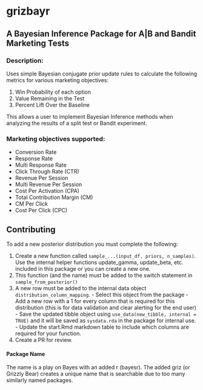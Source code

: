 # grizbayr

## A Bayesian Inference Package for A|B and Bandit Marketing Tests

### Description:

Uses simple Bayesian conjugate prior update rules to calculate the following metrics for various marketing objectives:

  1. Win Probability of each option
  2. Value Remaining in the Test
  3. Percent Lift Over the Baseline

This allows a user to implement Bayesian Inference methods when analyzing the results of a split test or Bandit experiment.

### Marketing objectives supported:

 - Conversion Rate
 - Response Rate
 - Multi Response Rate
 - Click Through Rate (CTR)
 - Revenue Per Session
 - Multi Revenue Per Session
 - Cost Per Activation (CPA)
 - Total Contribution Margin (CM)
 - CM Per Click
 - Cost Per Click (CPC)


## Contributing
To add a new posterior distribution you must complete the following:

  1. Create a new function called `sample_...(input_df, priors, n_samples)`. Use the internal helper functions update_gamma, update_beta, etc. included in this package or you can create a new one.
  1. This function (and the name) must be added to the switch statement in `sample_from_posterior()`
  1. A new row must be added to the internal data object `distribution_column_mapping`. 
    - Select this object from the package
    - Add a new row with a 1 for every column that is required for this distribution (this is for data validation and clear alerting for the end user)
    - Save the updated tibble object using `use_data(new_tibble, internal = TRUE)` and it will be saved as `sysdata.rda` in the package for internal use.
    - Update the start.Rmd markdown table to include which columns are required for your function.
  1. Create a PR for review.  


#### Package Name

The name is a play on Bayes with an added r (bayesr). The added griz (or Grizzly Bear) creates a unique name that is searchable due to too many similarly named packages.

